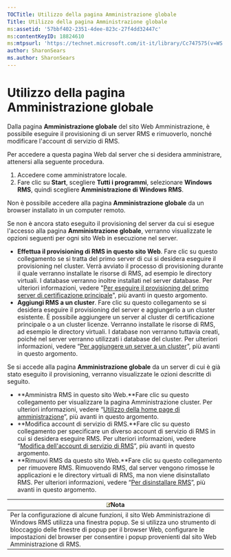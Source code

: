 ```yaml
---
TOCTitle: Utilizzo della pagina Amministrazione globale
Title: Utilizzo della pagina Amministrazione globale
ms:assetid: '57bbf402-2351-4dee-823c-27f4dd32447c'
ms:contentKeyID: 18824610
ms:mtpsurl: 'https://technet.microsoft.com/it-it/library/Cc747575(v=WS.10)'
author: SharonSears
ms.author: SharonSears
---
```


Utilizzo della pagina Amministrazione globale
=============================================

Dalla pagina **Amministrazione globale** del sito Web Amministrazione, è possibile eseguire il provisioning di un server RMS e rimuoverlo, nonché modificare l'account di servizio di RMS.

Per accedere a questa pagina Web dal server che si desidera amministrare, attenersi alla seguente procedura.

1.  Accedere come amministratore locale.
2.  Fare clic su **Start**, scegliere **Tutti i programmi**, selezionare **Windows RMS**, quindi scegliere **Amministrazione di Windows RMS**.

Non è possibile accedere alla pagina **Amministrazione globale** da un browser installato in un computer remoto.

Se non è ancora stato eseguito il provisioning del server da cui si esegue l'accesso alla pagina **Amministrazione globale**, verranno visualizzate le opzioni seguenti per ogni sito Web in esecuzione nel server.

-   **Effettua il provisioning di RMS in questo sito Web**. Fare clic su questo collegamento se si tratta del primo server di cui si desidera eseguire il provisioning nel cluster. Verrà avviato il processo di provisioning durante il quale verranno installate le risorse di RMS, ad esempio le directory virtuali. I database verranno inoltre installati nel server database. Per ulteriori informazioni, vedere "[Per eseguire il provisioning del primo server di certificazione principale](https://technet.microsoft.com/debc42f3-74ff-4c99-b7a4-4921fccdabc2)", più avanti in questo argomento.
-   **Aggiungi RMS a un cluster**. Fare clic su questo collegamento se si desidera eseguire il provisioning del server e aggiungerlo a un cluster esistente. È possibile aggiungere un server al cluster di certificazione principale o a un cluster licenze. Verranno installate le risorse di RMS, ad esempio le directory virtuali. I database non verranno tuttavia creati, poiché nel server verranno utilizzati i database del cluster. Per ulteriori informazioni, vedere “[Per aggiungere un server a un cluster](https://technet.microsoft.com/db635238-5528-4bec-9cc6-8244e2b3d733)”, più avanti in questo argomento.

Se si accede alla pagina **Amministrazione globale** da un server di cui è già stato eseguito il provisioning, verranno visualizzate le ozioni descritte di seguito.

-   **Amministra RMS in questo sito Web.**Fare clic su questo collegamento per visualizzare la pagina Amministrazione cluster. Per ulteriori informazioni, vedere “[Utilizzo della home page di amministrazione](https://technet.microsoft.com/6c155977-bd0e-47d6-ac65-1746cddb505e)”, più avanti in questo argomento.
-   **Modifica account di servizio di RMS.**Fare clic su questo collegamento per specificare un diverso account di servizio di RMS in cui si desidera eseguire RMS. Per ulteriori informazioni, vedere “[Modifica dell'account di servizio di RMS](https://technet.microsoft.com/f257d66d-b823-41e4-bcb7-7c90eb295238)”, più avanti in questo argomento.
-   **Rimuovi RMS da questo sito Web.**Fare clic su questo collegamento per rimuovere RMS. Rimuovendo RMS, dal server vengono rimosse le applicazioni e le directory virtuali di RMS, ma non viene disinstallato RMS. Per ulteriori informazioni, vedere “[Per disinstallare RMS](https://technet.microsoft.com/885e3b4f-ea32-466f-9f7f-d8440b0f7c28)”, più avanti in questo argomento.

| ![](/security-updates/images/Cc747575.note(WS.10).gif)Nota                                                                                                                                                                                                                                                    |
|--------------------------------------------------------------------------------------------------------------------------------------------------------------------------------------------------------------------------------------------------------------------------------------------------------------------------|
| Per la configurazione di alcune funzioni, il sito Web Amministrazione di Windows RMS utilizza una finestra popup. Se si utilizza uno strumento di bloccaggio delle finestre di popup per il browser Web, configurare le impostazioni del browser per consentire i popup provenienti dal sito Web Amministrazione di RMS. |
